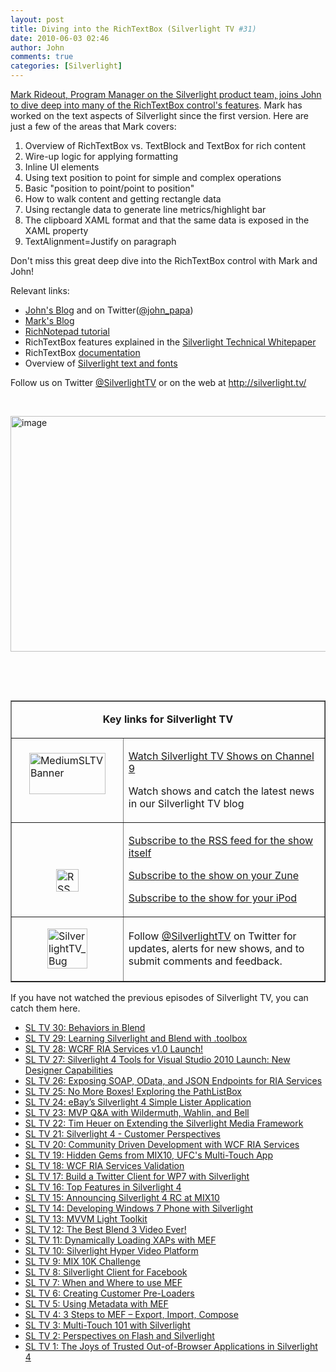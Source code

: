 ```yaml
---
layout: post
title: Diving into the RichTextBox (Silverlight TV #31)
date: 2010-06-03 02:46
author: John
comments: true
categories: [Silverlight]
---
```

<p><a href="http://channel9.msdn.com/shows/SilverlightTV/Diving-into-the-RichTextBox-Silverlight-TV-31/">Mark Rideout, Program Manager on the Silverlight product team, joins John to dive deep into many of the RichTextBox control's features</a>. Mark has worked on the text aspects of Silverlight since the first version. Here are just a few of the areas that Mark covers:</p>
<ol>
<li>Overview of RichTextBox vs. TextBlock and TextBox for rich content</li>
<li>Wire-up logic for applying formatting</li>
<li>Inline UI elements</li>
<li>Using text position to point for simple and complex operations&nbsp;&nbsp;</li>
<li>Basic &quot;position to point/point to position&quot;</li>
<li>How to walk content and getting rectangle data</li>
<li>Using rectangle data to generate line metrics/highlight bar</li>
<li>The clipboard XAML format and that the same data is exposed in the XAML property</li>
<li>TextAlignment=Justify on paragraph</li>
</ol>
<p>Don't miss this great deep dive into the RichTextBox control with Mark and John!</p>
<p>Relevant links:</p>
<ul>
<li><a href="/">John's Blog</a> and on Twitter(<a href="http://twitter.com/john_papa">@john_papa</a>)</li>
<li><a href="http://blogs.msdn.com/b/markrideout/">Mark's Blog</a></li>
<li><a href="http://channel9.msdn.com/learn/courses/Silverlight4/NewFeatures/RichTextBox/">RichNotepad tutorial</a></li>
<li>RichTextBox features explained in the <a href="http://channel9.msdn.com/learn/courses/Silverlight4/Overview/Overview/Enabling-Business-Application-Development/">Silverlight Technical Whitepaper</a></li>
<li>RichTextBox <a href="http://msdn.microsoft.com/en-us/library/ee681613(VS.95).aspx">documentation</a></li>
<li>Overview of <a href="http://msdn.microsoft.com/en-us/library/cc189010(VS.95).aspx">Silverlight text and fonts</a></li>
</ul>
<p>Follow us on Twitter <a href="http://www.twitter.com/SilverlightTV">@SilverlightTV</a> or on the web at <a href="http://silverlight.tv/">http://silverlight.tv/</a></p>
<p>&nbsp;</p>
<p><a href="http://channel9.msdn.com/shows/SilverlightTV/Diving-into-the-RichTextBox-Silverlight-TV-31/"><img style="border-bottom: 0px; border-left: 0px; display: inline; border-top: 0px; border-right: 0px" title="image" border="0" alt="image" width="661" height="377" src="/wp-content/uploads/files/media/image/WindowsLiveWriter/DivingintotheRichTextBoxSilverlightTV31_14E26/image_3.png" /></a></p>
<p>&nbsp;</p>
<p>&nbsp;</p>
<table border="1" cellspacing="0" cellpadding="5">
<tbody>
<tr>
<td colspan="2">
<p align="center"><b>Key links for Silverlight TV</b></p>
</td>
</tr>
<tr>
<td width="162">
<p><a href="http://channel9.msdn.com/shows/SilverlightTV/"><img style="border-right-width: 0px; display: block; float: none; border-top-width: 0px; border-bottom-width: 0px; margin-left: auto; border-left-width: 0px; margin-right: auto" title="MediumSLTVBanner" border="0" alt="MediumSLTVBanner" width="122" height="66" src="/wp-content/uploads/files/media/image/WindowsLiveWriter/3StepstoMEFSilverlightTVEpisode4_12BDA/MediumSLTVBanner_3.png" /></a>&nbsp;</p>
</td>
<td width="306">
<p><a href="http://silverlight.tv/">Watch Silverlight TV Shows on Channel 9</a></p>
<p>Watch shows and catch the latest news in our Silverlight TV blog</p>
</td>
</tr>
<tr>
<td width="162">
<p>&nbsp;</p>
<p><a href="/wp-content/uploads/files/media/image/WindowsLiveWriter/3StepstoMEFSilverlightTVEpisode4_12BDA/RSS_2.png"><img style="border-right-width: 0px; display: block; float: none; border-top-width: 0px; border-bottom-width: 0px; margin-left: auto; border-left-width: 0px; margin-right: auto" title="RSS" border="0" alt="RSS" width="36" height="36" src="/wp-content/uploads/files/media/image/WindowsLiveWriter/3StepstoMEFSilverlightTVEpisode4_12BDA/RSS_thumb.png" /></a></p>
</td>
<td width="306">
<p><a href="http://channel9.msdn.com/shows/SilverlightTV/RSS/">Subscribe to the RSS feed for the show itself</a></p>
<p><a href="http://channel9.msdn.com/shows/SilverlightTV/feed/zune/">Subscribe to the show on your Zune</a></p>
<p><a href="http://channel9.msdn.com/shows/SilverlightTV/feed/ipod/">Subscribe to the show for your iPod</a></p>
</td>
</tr>
<tr>
<td width="162">
<p><a href="/wp-content/uploads/files/media/image/WindowsLiveWriter/7f977e907c4d_EE29/SilverlightTV_Bug_2.png"><img style="border-right-width: 0px; display: block; float: none; border-top-width: 0px; border-bottom-width: 0px; margin-left: auto; border-left-width: 0px; margin-right: auto" title="SilverlightTV_Bug" border="0" alt="SilverlightTV_Bug" width="64" height="64" src="/wp-content/uploads/files/media/image/WindowsLiveWriter/7f977e907c4d_EE29/SilverlightTV_Bug_thumb.png" /></a></p>
</td>
<td width="306">
<p>Follow <a href="http://www.twitter.com/SilverlightTV">@SilverlightTV</a> on Twitter for updates, alerts for new shows, and to submit comments and feedback.</p>
</td>
</tr>
</tbody>
</table>
<p>If you have not watched the previous episodes of Silverlight TV, you can catch them here.</p>
<ul>
<li><a href="http://channel9.msdn.com/shows/SilverlightTV/Using-Behaviors-in-Blend-4-Silverlight-TV-30/">SL TV 30: Behaviors in Blend</a></li>
<li><a href="http://channel9.msdn.com/shows/SilverlightTV/Learning-Silverlight-and-Blend-with-toolbox-Silverlight-TV-29/">SL TV 29: Learning Silverlight and Blend with .toolbox</a></li>
<li><a href="http://channel9.msdn.com/shows/SilverlightTV/WCF-RIA-Services-v10-Launch-Silverlight-TV-28/">SL TV 28: WCRF RIA Services v1.0 Launch!</a></li>
<li><a href="http://channel9.msdn.com/shows/SilverlightTV/Silverlight-4-Tools-for-Visual-Studio-2010-Launch-New-Designer-Capabilities-Silverlight-TV-27/">SL TV 27: Silverlight 4 Tools for Visual Studio 2010 Launch: New Designer Capabilities</a></li>
<li><a href="http://channel9.msdn.com/shows/SilverlightTV/Silverlight-TV-26-Exposing-SOAP-OData-and-JSON-Endpoints-for-RIA-Services/">SL TV 26: Exposing SOAP, OData, and JSON Endpoints for RIA Services</a></li>
<li><a href="http://channel9.msdn.com/shows/SilverlightTV/Silverlight-TV-25-No-More-Boxes-Exploring-the-PathListBox/">SL TV 25: No More Boxes! Exploring the PathListBox</a></li>
<li><a href="http://channel9.msdn.com/shows/SilverlightTV/Silverlight-TV-24-eBays-Silverlight-4-Simple-Lister-Application/">SL TV 24: eBay&rsquo;s Silverlight 4 Simple Lister Application</a></li>
<li><a href="http://channel9.msdn.com/shows/SilverlightTV/Silverlight-TV-23-MVP-QA-with-Wildermuth-Wahlin-and-Bell/">SL TV 23: MVP Q&amp;A with Wildermuth, Wahlin, and Bell</a></li>
<li><a href="http://channel9.msdn.com/shows/SilverlightTV/Silverlight-TV-22-Tim-Heuer-on-Extending-the-Silverlight-Media-Framework/">SL TV 22: Tim Heuer on Extending the Silverlight Media Framework</a></li>
<li><a href="http://channel9.msdn.com/shows/SilverlightTV/Silverlight-TV-21-Silverlight-4-A-Customers-Perspective/">SL TV 21: Silverlight 4 - Customer Perspectives</a></li>
<li><a href="http://channel9.msdn.com/shows/SilverlightTV/Silverlight-TV-20-Community-Driven-Development-with-WCF-RIA-Services/">SL TV 20: Community Driven Development with WCF RIA Services</a></li>
<li><a href="http://channel9.msdn.com/shows/SilverlightTV/Silverlight-TV-19-Hidden-Gems-from-MIX10-UFCs-Multi-Touch-App/">SL TV 19: Hidden Gems from MIX10, UFC's Multi-Touch App</a></li>
<li><a href="http://channel9.msdn.com/shows/SilverlightTV/Silverlight-TV-18-WCF-RIA-Services-Validation/">SL TV 18: WCF RIA Services Validation</a></li>
<li><a href="http://channel9.msdn.com/shows/SilverlightTV/Silverlight-TV-17-Build-a-Twitter-Client-for-Windows-Phone-7-with-Silverlight/">SL TV 17: Build a Twitter Client for WP7 with Silverlight</a></li>
<li><a href="http://channel9.msdn.com/shows/SilverlightTV/Silverlight-TV-16-Top-Features-in-Silverlight-4/">SL TV 16: Top Features in Silverlight 4</a>&nbsp;</li>
<li><a href="http://channel9.msdn.com/shows/SilverlightTV/Silverlight-TV-15-Announcing-Silverlight-4-RC/">SL TV 15: Announcing Silverlight 4 RC at MIX10</a></li>
<li><a href="http://channel9.msdn.com/shows/SilverlightTV/Silverlight-TV-14-Developing-for-Windows-Phone-7-with-Silverlight/">SL TV 14: Developing Windows 7 Phone with Silverlight</a></li>
<li><a href="http://channel9.msdn.com/shows/SilverlightTV/Silverlight-TV-13-MVVM-Light-Toolkit/">SL TV 13: MVVM Light Toolkit</a></li>
<li><a href="http://channel9.msdn.com/shows/SilverlightTV/Silverlight-TV-12-The-Best-Blend-3-Video-Ever/">SL TV 12: The Best Blend 3 Video Ever!</a></li>
<li><a href="http://channel9.msdn.com/shows/SilverlightTV/Silverlight-TV-11-Dynamically-Loading-XAPs-with-MEF/">SL TV 11: Dynamically Loading XAPs with MEF</a></li>
<li><a href="http://channel9.msdn.com/shows/SilverlightTV/Silverlight-TV-10-Jesse-Liberty-Explains-the-Hyper-Video-Project/">SL TV 10: Silverlight Hyper Video Platform</a></li>
<li><a href="http://channel9.msdn.com/shows/SilverlightTV/Silverlight-TV-9-MIX-10K-Challenge/">SL TV 9: MIX 10K Challenge</a></li>
<li><a href="http://channel9.msdn.com/shows/SilverlightTV/Silverlight-TV-8-Inside-Look-at-the-Code-for-the-Silverlight-for-Facebook-App/">SL TV 8: Silverlight Client for Facebook</a></li>
<li><a href="http://channel9.msdn.com/shows/SilverlightTV/Silverlight-TV-7-When-and-Where-to-use-MEF/">SL TV 7: When and Where to use MEF</a></li>
<li><a href="http://channel9.msdn.com/shows/SilverlightTV/Silverlight-TV-Episode-6-Creating-Custom-Pre-Loaders/">SL TV 6: Creating Customer Pre-Loaders</a></li>
<li><a href="http://channel9.msdn.com/shows/SilverlightTV/Silverlight-TV-Episode-5-Using-Metadata-with-MEF/">SL TV 5: Using Metadata with MEF</a></li>
<li><a href="http://channel9.msdn.com/shows/SilverlightTV/Silverlight-TV-Episode-4-3-Steps-to-MEF-Export-Import-Compose/">SL TV 4: 3 Steps to MEF &ndash; Export, Import, Compose</a></li>
<li><a href="http://channel9.msdn.com/shows/SilverlightTV/Silverlight-TV-Episode-3-Multi-Touch-101-with-Silverlight/">SL TV 3: Multi-Touch 101 with Silverlight</a></li>
<li><a href="http://channel9.msdn.com/shows/SilverlightTV/Silverlight-TV-Episode-2-Perspectives-on-Flash-and-Silverlight/">SL TV 2: Perspectives on Flash and Silverlight</a></li>
<li><a href="http://channel9.msdn.com/shows/SilverlightTV/Out-of-Browser-in-Silverlight-4-Silverlight-TV-Episode-1/">SL TV 1: The Joys of Trusted Out-of-Browser Applications in Silverlight 4</a></li>
</ul>

